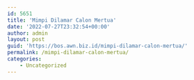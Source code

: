 ```yaml
---
id: 5651
title: 'Mimpi Dilamar Calon Mertua'
date: '2022-07-27T23:32:54+00:00'
author: admin
layout: post
guid: 'https://bos.awn.biz.id/mimpi-dilamar-calon-mertua/'
permalink: /mimpi-dilamar-calon-mertua/
categories:
    - Uncategorized
---
```



